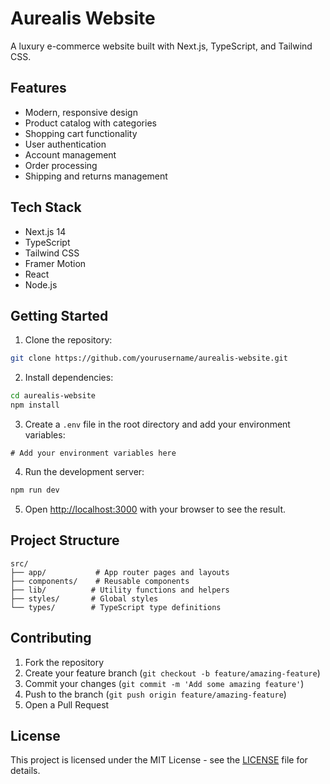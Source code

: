 # Aurealis Website

A luxury e-commerce website built with Next.js, TypeScript, and Tailwind CSS.

## Features

- Modern, responsive design
- Product catalog with categories
- Shopping cart functionality
- User authentication
- Account management
- Order processing
- Shipping and returns management

## Tech Stack

- Next.js 14
- TypeScript
- Tailwind CSS
- Framer Motion
- React
- Node.js

## Getting Started

1. Clone the repository:
```bash
git clone https://github.com/yourusername/aurealis-website.git
```

2. Install dependencies:
```bash
cd aurealis-website
npm install
```

3. Create a `.env` file in the root directory and add your environment variables:
```env
# Add your environment variables here
```

4. Run the development server:
```bash
npm run dev
```

5. Open [http://localhost:3000](http://localhost:3000) with your browser to see the result.

## Project Structure

```
src/
├── app/           # App router pages and layouts
├── components/    # Reusable components
├── lib/          # Utility functions and helpers
├── styles/       # Global styles
└── types/        # TypeScript type definitions
```

## Contributing

1. Fork the repository
2. Create your feature branch (`git checkout -b feature/amazing-feature`)
3. Commit your changes (`git commit -m 'Add some amazing feature'`)
4. Push to the branch (`git push origin feature/amazing-feature`)
5. Open a Pull Request

## License

This project is licensed under the MIT License - see the [LICENSE](LICENSE) file for details. 